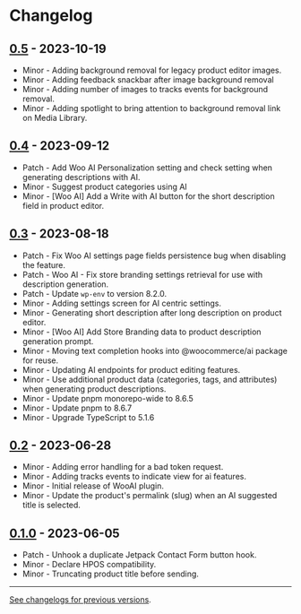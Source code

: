 # Changelog

## [0.5](https://github.com/woocommerce/woocommerce/releases/tag/0.5) - 2023-10-19

-   Minor - Adding background removal for legacy product editor images.
-   Minor - Adding feedback snackbar after image background removal
-   Minor - Adding number of images to tracks events for background removal.
-   Minor - Adding spotlight to bring attention to background removal link on Media Library.

## [0.4](https://github.com/woocommerce/woocommerce/releases/tag/0.4) - 2023-09-12

-   Patch - Add Woo AI Personalization setting and check setting when generating descriptions with AI.
-   Minor - Suggest product categories using AI
-   Minor - [Woo AI] Add a Write with AI button for the short description field in product editor.

## [0.3](https://github.com/woocommerce/woocommerce/releases/tag/0.3) - 2023-08-18

-   Patch - Fix Woo AI settings page fields persistence bug when disabling the feature.
-   Patch - Woo AI - Fix store branding settings retrieval for use with description generation.
-   Patch - Update `wp-env` to version 8.2.0.
-   Minor - Adding settings screen for AI centric settings.
-   Minor - Generating short description after long description on product editor.
-   Minor - [Woo AI] Add Store Branding data to product description generation prompt.
-   Minor - Moving text completion hooks into @woocommerce/ai package for reuse.
-   Minor - Updating AI endpoints for product editing features.
-   Minor - Use additional product data (categories, tags, and attributes) when generating product descriptions.
-   Minor - Update pnpm monorepo-wide to 8.6.5
-   Minor - Update pnpm to 8.6.7
-   Minor - Upgrade TypeScript to 5.1.6

## [0.2](https://github.com/woocommerce/woocommerce/releases/tag/0.2) - 2023-06-28

-   Minor - Adding error handling for a bad token request.
-   Minor - Adding tracks events to indicate view for ai features.
-   Minor - Initial release of WooAI plugin.
-   Minor - Update the product's permalink (slug) when an AI suggested title is selected.

## [0.1.0](https://github.com/woocommerce/woocommerce/releases/tag/0.1.0) - 2023-06-05 

-   Patch - Unhook a duplicate Jetpack Contact Form button hook.
-   Minor - Declare HPOS compatibility.
-   Minor - Truncating product title before sending.

---

[See changelogs for previous versions](https://raw.githubusercontent.com/woocommerce/woocommerce/trunk/changelog.txt).
